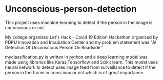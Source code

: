 # Unconscious-person-detection
This project uses machine-learning to detect if the person in the image is unconscious or not.

My college organised Let's Hack - Covid 19 Edition Hackathon organised by PDPU Innovation and Incubation Center and my problem statement was "AI Detection Of Unconscious Person On Roadside."

myclassification.py is written in python and a deep learning model was made using libraries like Keras,Tensorflow and Scikit learn. This model uses neural network to detect uses image feed from surveillance to detect if the person in the frame in conscious or not which is of great importance.
